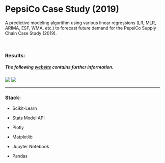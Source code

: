 # PepsiCo Case Study (2019)


A predictive modeling algorithm using various linear regressions (LR, MLR, ARIMA, ESF, WMA, etc.) to forecast future demand
for the PepsiCo Supply Chain Case Study (2019).

<br />
  
### Results:

##### The following <a href='https://justahuman1.github.io/'>website</a> contains further information.

<img src='https://i.imgur.com/y1WNSIU.png'>


<img src='https://i.imgur.com/4htmAoa.png'>

<hr />

### Stack:
  - Scikit-Learn
  - Stats Model API
  - Plotly

  - Matplotlib
  - Jupyter Notebook
  - Pandas
